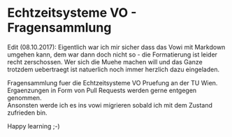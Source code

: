 # Echtzeitsysteme VO - Fragensammlung



Edit (08.10.2017): Eigentlich war ich mir sicher dass das Vowi mit Markdown umgehen kann, dem war dann doch nicht so - die Formatierung ist leider recht zerschossen. 
Wer sich die Muehe machen will und das Ganze trotzdem uebertraegt ist natuerlich noch immer herzlich dazu eingeladen.

Fragensammlung fuer die Echtzeitsysteme VO Pruefung an der TU Wien.  
Ergaenzungen in Form von Pull Requests werden gerne entgegen genommen.  
Ansonsten werde ich es ins vowi migrieren sobald ich mit dem Zustand zufrieden bin.

Happy learning ;-)
